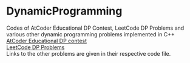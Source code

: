 # DynamicProgramming

Codes of AtCoder Educational DP Contest, LeetCode DP Problems and various other dynamic programming problems implemented in C++<br>
<a href="https://atcoder.jp/contests/dp/tasks">AtCoder Educational DP contest</a><br>
<a href="https://leetcode.com/tag/dynamic-programming">LeetCode DP Problems</a><br>
Links to the other problems are given in their respective code file.

